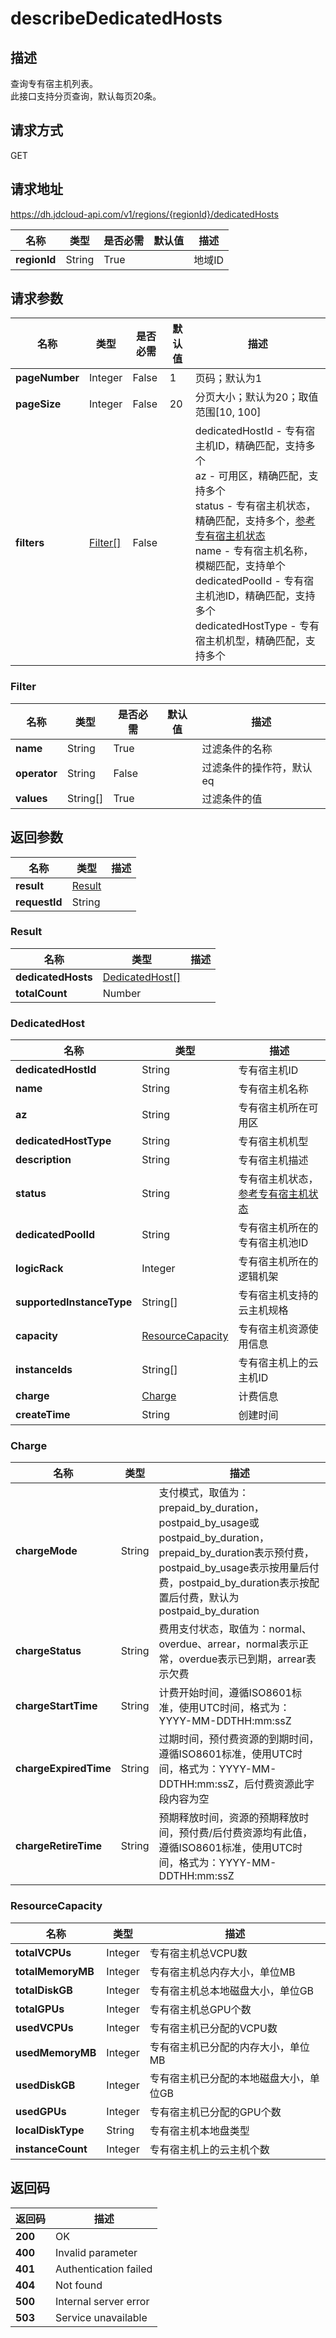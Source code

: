 # describeDedicatedHosts


## 描述
查询专有宿主机列表。<br>
此接口支持分页查询，默认每页20条。


## 请求方式
GET

## 请求地址
https://dh.jdcloud-api.com/v1/regions/{regionId}/dedicatedHosts

|名称|类型|是否必需|默认值|描述|
|---|---|---|---|---|
|**regionId**|String|True| |地域ID|

## 请求参数
|名称|类型|是否必需|默认值|描述|
|---|---|---|---|---|
|**pageNumber**|Integer|False|1|页码；默认为1|
|**pageSize**|Integer|False|20|分页大小；默认为20；取值范围[10, 100]|
|**filters**|[Filter[]](#filter)|False| |dedicatedHostId - 专有宿主机ID，精确匹配，支持多个<br>az - 可用区，精确匹配，支持多个<br>status - 专有宿主机状态，精确匹配，支持多个，<a href="http://docs.jdcloud.com/dedicated-hosts/api/dh_status">参考专有宿主机状态</a><br>name - 专有宿主机名称，模糊匹配，支持单个<br>dedicatedPoolId - 专有宿主机池ID，精确匹配，支持多个<br>dedicatedHostType - 专有宿主机机型，精确匹配，支持多个<br>|

### <div id="Filter">Filter</div>
|名称|类型|是否必需|默认值|描述|
|---|---|---|---|---|
|**name**|String|True| |过滤条件的名称|
|**operator**|String|False| |过滤条件的操作符，默认eq|
|**values**|String[]|True| |过滤条件的值|

## 返回参数
|名称|类型|描述|
|---|---|---|
|**result**|[Result](#result)| |
|**requestId**|String| |

### <div id="Result">Result</div>
|名称|类型|描述|
|---|---|---|
|**dedicatedHosts**|[DedicatedHost[]](#dedicatedhost)| |
|**totalCount**|Number| |
### <div id="DedicatedHost">DedicatedHost</div>
|名称|类型|描述|
|---|---|---|
|**dedicatedHostId**|String|专有宿主机ID|
|**name**|String|专有宿主机名称|
|**az**|String|专有宿主机所在可用区|
|**dedicatedHostType**|String|专有宿主机机型|
|**description**|String|专有宿主机描述|
|**status**|String|专有宿主机状态，<a href="http://docs.jdcloud.com/dedicated-hosts/api/dh_status">参考专有宿主机状态</a>|
|**dedicatedPoolId**|String|专有宿主机所在的专有宿主机池ID|
|**logicRack**|Integer|专有宿主机所在的逻辑机架|
|**supportedInstanceType**|String[]|专有宿主机支持的云主机规格|
|**capacity**|[ResourceCapacity](#resourcecapacity)|专有宿主机资源使用信息|
|**instanceIds**|String[]|专有宿主机上的云主机ID|
|**charge**|[Charge](#charge)|计费信息|
|**createTime**|String|创建时间|
### <div id="Charge">Charge</div>
|名称|类型|描述|
|---|---|---|
|**chargeMode**|String|支付模式，取值为：prepaid_by_duration，postpaid_by_usage或postpaid_by_duration，prepaid_by_duration表示预付费，postpaid_by_usage表示按用量后付费，postpaid_by_duration表示按配置后付费，默认为postpaid_by_duration|
|**chargeStatus**|String|费用支付状态，取值为：normal、overdue、arrear，normal表示正常，overdue表示已到期，arrear表示欠费|
|**chargeStartTime**|String|计费开始时间，遵循ISO8601标准，使用UTC时间，格式为：YYYY-MM-DDTHH:mm:ssZ|
|**chargeExpiredTime**|String|过期时间，预付费资源的到期时间，遵循ISO8601标准，使用UTC时间，格式为：YYYY-MM-DDTHH:mm:ssZ，后付费资源此字段内容为空|
|**chargeRetireTime**|String|预期释放时间，资源的预期释放时间，预付费/后付费资源均有此值，遵循ISO8601标准，使用UTC时间，格式为：YYYY-MM-DDTHH:mm:ssZ|
### <div id="ResourceCapacity">ResourceCapacity</div>
|名称|类型|描述|
|---|---|---|
|**totalVCPUs**|Integer|专有宿主机总VCPU数|
|**totalMemoryMB**|Integer|专有宿主机总内存大小，单位MB|
|**totalDiskGB**|Integer|专有宿主机总本地磁盘大小，单位GB|
|**totalGPUs**|Integer|专有宿主机总GPU个数|
|**usedVCPUs**|Integer|专有宿主机已分配的VCPU数|
|**usedMemoryMB**|Integer|专有宿主机已分配的内存大小，单位MB|
|**usedDiskGB**|Integer|专有宿主机已分配的本地磁盘大小，单位GB|
|**usedGPUs**|Integer|专有宿主机已分配的GPU个数|
|**localDiskType**|String|专有宿主机本地盘类型|
|**instanceCount**|Integer|专有宿主机上的云主机个数|

## 返回码
|返回码|描述|
|---|---|
|**200**|OK|
|**400**|Invalid parameter|
|**401**|Authentication failed|
|**404**|Not found|
|**500**|Internal server error|
|**503**|Service unavailable|
